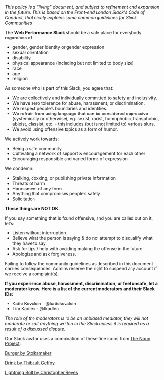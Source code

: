*This policy is a "living" document, and subject to refinement and expansion in the future. This is based on the Front-end London Slack's Code of Conduct, that nicely explains some common guidelines for Slack Communities*

The **Web Performance Slack** should be a safe place for everybody regardless of

- gender, gender identity or gender expression 
- sexual orientation
- disability
- physical appearance (including but not limited to body size)
- race
- age
- religion

As someone who is part of this Slack, you agree that:

* We are collectively and individually committed to safety and inclusivity.
* We have zero tolerance for abuse, harassment, or discrimination.
* We respect people’s boundaries and identities.
* We refrain from using language that can be considered oppressive (systemically or otherwise), eg. sexist, racist, homophobic, transphobic, ableist, classist, etc. - this includes (but is not limited to) various slurs.
* We avoid using offensive topics as a form of humor.


We actively work towards:

* Being a safe community
* Cultivating a network of support & encouragement for each other
* Encouraging responsible and varied forms of expression


We condemn:

* Stalking, doxxing, or publishing private information
* Threats of harm
* Harassment of any form
* Anything that compromises people’s safety
* Solicitation

**These things are NOT OK.**

If you say something that is found offensive, and you are called out on it, let’s:

* Listen without interruption.
* Believe what the person is saying & do not attempt to disqualify what they have to say.
* Ask for tips / help with avoiding making the offense in the future.
* Apologize and ask forgiveness.

Failing to follow the community guidelines as described in this document carries consequences. Admins reserve the right to suspend any account if we receive a complaint(s).


**If you experience abuse, harassment, discrimination, or feel unsafe, let a moderator know. Here is a list of the current moderators and their Slack IDs:**

* Katie Kovalcin - @katiekovalcin
* Tim Kadlec - @tkadlec

*The role of the moderators is to be an unbiased mediator, they will not moderate or edit anything written in the Slack unless it is required as a result of a discussed dispute.*

Our Slack avatar uses a combination of these fine icons from [The Noun Project](http://thenounproject):

[Burger by Stolkamaker](https://thenounproject.com/search/?q=fast+food&i=98458)

[Drink by Thibault Geffoy](https://thenounproject.com/term/drink/4573/)

[Lightning Bolt by Christopher Reyes](https://thenounproject.com/search/?q=lightning+bolt&i=11769)
